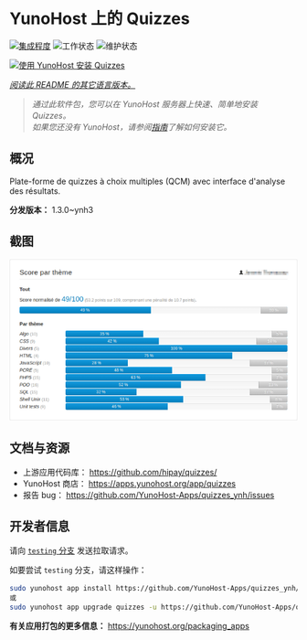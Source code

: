 <!--
注意：此 README 由 <https://github.com/YunoHost/apps/tree/master/tools/readme_generator> 自动生成
请勿手动编辑。
-->

# YunoHost 上的 Quizzes

[![集成程度](https://dash.yunohost.org/integration/quizzes.svg)](https://dash.yunohost.org/appci/app/quizzes) ![工作状态](https://ci-apps.yunohost.org/ci/badges/quizzes.status.svg) ![维护状态](https://ci-apps.yunohost.org/ci/badges/quizzes.maintain.svg)

[![使用 YunoHost 安装 Quizzes](https://install-app.yunohost.org/install-with-yunohost.svg)](https://install-app.yunohost.org/?app=quizzes)

*[阅读此 README 的其它语言版本。](./ALL_README.md)*

> *通过此软件包，您可以在 YunoHost 服务器上快速、简单地安装 Quizzes。*  
> *如果您还没有 YunoHost，请参阅[指南](https://yunohost.org/install)了解如何安装它。*

## 概况

Plate-forme de quizzes à choix multiples (QCM) avec interface d'analyse des résultats.


**分发版本：** 1.3.0~ynh3

## 截图

![Quizzes 的截图](./doc/screenshots/score_par_theme.png)

## 文档与资源

- 上游应用代码库： <https://github.com/hipay/quizzes/>
- YunoHost 商店： <https://apps.yunohost.org/app/quizzes>
- 报告 bug： <https://github.com/YunoHost-Apps/quizzes_ynh/issues>

## 开发者信息

请向 [`testing` 分支](https://github.com/YunoHost-Apps/quizzes_ynh/tree/testing) 发送拉取请求。

如要尝试 `testing` 分支，请这样操作：

```bash
sudo yunohost app install https://github.com/YunoHost-Apps/quizzes_ynh/tree/testing --debug
或
sudo yunohost app upgrade quizzes -u https://github.com/YunoHost-Apps/quizzes_ynh/tree/testing --debug
```

**有关应用打包的更多信息：** <https://yunohost.org/packaging_apps>

